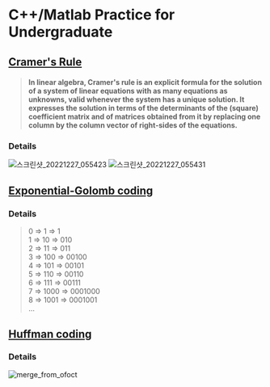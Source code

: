 # C++/Matlab Practice for Undergraduate  

## [Cramer's Rule](https://en.wikipedia.org/wiki/Cramer%27s_rule)  
 > #### In linear algebra, Cramer's rule is an explicit formula for the solution of a system of linear equations with as many equations as unknowns, valid whenever the system has a unique solution. It expresses the solution in terms of the determinants of the (square) coefficient matrix and of matrices obtained from it by replacing one column by the column vector of right-sides of the equations.  
### Details
![스크린샷_20221227_055423](https://user-images.githubusercontent.com/49416429/209582824-d73f6352-161f-45a4-a706-4d415dd90fc0.png)
![스크린샷_20221227_055431](https://user-images.githubusercontent.com/49416429/209582831-3abecea8-f7cf-49f0-852d-7be15b8b9e6a.png)


## [Exponential-Golomb coding](https://en.wikipedia.org/wiki/Exponential-Golomb_coding)  
### Details  
 > 0 ⇒ 1 ⇒ 1  
 > 1 ⇒ 10 ⇒ 010  
 > 2 ⇒ 11 ⇒ 011  
 > 3 ⇒ 100 ⇒ 00100  
 > 4 ⇒ 101 ⇒ 00101  
 > 5 ⇒ 110 ⇒ 00110  
 > 6 ⇒ 111 ⇒ 00111  
 > 7 ⇒ 1000 ⇒ 0001000  
 > 8 ⇒ 1001 ⇒ 0001001  
 > ...  

  
## [Huffman coding](https://en.wikipedia.org/wiki/Huffman_coding)  
### Details  
![merge_from_ofoct](https://user-images.githubusercontent.com/49416429/209583066-c7c6ca4e-02b8-44c1-9a14-389a4bf01f8e.jpg)


